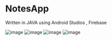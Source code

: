 # NotesApp
Written in JAVA using Android Studios , Firebase

![image](https://github.com/guptaSris/NotesApp/assets/109073405/c1a65795-6010-48dc-9ead-06777dfb5993)
![image](https://github.com/guptaSris/NotesApp/assets/109073405/1e6cbebb-7922-4e44-bf50-e353c7951582)
![image](https://github.com/guptaSris/NotesApp/assets/109073405/8a91d082-963f-4b48-af4d-897b1f5fe332)
![image](https://github.com/guptaSris/NotesApp/assets/109073405/2f8afe7a-6f81-4a44-adab-3447ab2b5c52)
